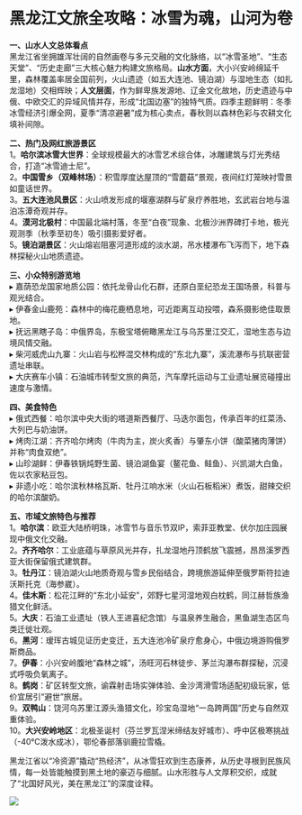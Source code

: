 # 黑龙江文旅全攻略：冰雪为魂，山河为卷  

**一、山水人文总体看点**  
黑龙江省坐拥雄浑壮阔的自然画卷与多元交融的文化脉络，以“冰雪圣地”、“生态天堂”、“历史走廊”三大核心魅力构建文旅格局。**山水方面**，大小兴安岭绵延千里，森林覆盖率居全国前列，火山遗迹（如五大连池、镜泊湖）与湿地生态（如扎龙湿地）交相辉映；**人文层面**，作为鲜卑族发源地、辽金文化故地，历史遗迹与中俄、中欧交汇的异域风情并存，形成“北国边塞”的独特气质。四季主题鲜明：冬季冰雪经济引爆全网，夏季“清凉避暑”成为核心卖点，春秋则以森林色彩与农耕文化填补间隙。  

**二、热门及网红旅游景区**  
1。**哈尔滨冰雪大世界**：全球规模最大的冰雪艺术综合体，冰雕建筑与灯光秀结合，打造“冰雪迪士尼”。  
2。**中国雪乡（双峰林场）**：积雪厚度达屋顶的“雪蘑菇”景观，夜间红灯笼映衬雪景如童话世界。  
3。**五大连池风景区**：火山喷发形成的堰塞湖群与矿泉疗养胜地，玄武岩台地与温泊冻潭奇观并存。  
4。**漠河北极村**：中国最北端村落，冬至“白夜”现象、北极沙洲界碑打卡地，极光观测季（秋季至初冬）吸引摄影爱好者。  
5。**镜泊湖景区**：火山熔岩阻塞河道形成的淡水湖，吊水楼瀑布飞泻而下，地下森林探秘火山地质遗迹。  

**三、小众特别游览地**  
▸ 嘉荫恐龙国家地质公园：依托龙骨山化石群，还原白垩纪恐龙王国场景，科普与观光结合。  
▸ 伊春金山鹿苑：森林中的梅花鹿栖息地，可近距离互动投喂，森系摄影绝佳取景地。  
▸ 抚远黑瞎子岛：中俄界岛，东极宝塔俯瞰黑龙江与乌苏里江交汇，湿地生态与边境风情交融。  
▸ 柴河威虎山九寨：火山岩与松桦混交林构成的“东北九寨”，溪流瀑布与抗联密营遗址串联。  
▸ 大庆赛车小镇：石油城市转型文旅的典范，汽车摩托运动与工业遗址展览碰撞出速度与激情。  

**四、美食特色**  
▸ 俄式西餐：哈尔滨中央大街的塔道斯西餐厅、马迭尔面包，传承百年的红菜汤、大列巴与奶油饼。  
▸ 烤肉江湖：齐齐哈尔烤肉（牛肉为主，炭火炙香）与肇东小饼（酸菜猪肉薄饼）并称“肉食双绝”。  
▸ 山珍湖鲜：伊春铁锅炖野生菌、镜泊湖鱼宴（鳌花鱼、鲑鱼）、兴凯湖大白鱼，佐以农家粘豆包。  
▸ 非遗小吃：哈尔滨秋林格瓦斯、牡丹江响水米（火山石板稻米）煮饭，甜辣交织的哈尔滨酸奶。  

**五、市域文旅特色与推荐**  
1。**哈尔滨**：欧亚大陆桥明珠，冰雪节与音乐节双IP，索菲亚教堂、伏尔加庄园展现中俄文化交融。  
2。**齐齐哈尔**：工业底蕴与草原风光并存，扎龙湿地丹顶鹤放飞震撼，昂昂溪罗西亚大街保留俄式建筑群。  
3。**牡丹江**：镜泊湖火山地质奇观与雪乡民俗结合，跨境旅游延伸至俄罗斯符拉迪沃斯托克（海参崴）。  
4。**佳木斯**：松花江畔的“东北小延安”，郊野七星河湿地观白枕鹤，同江赫哲族渔猎文化鲜活。  
5。**大庆**：石油工业遗址（铁人王进喜纪念馆）与温泉养生融合，黑鱼湖生态区鸟类迁徙壮观。  
6。**黑河**：瑷珲古城见证历史变迁，五大连池冷矿泉疗愈身心，中俄边境游购俄罗斯商品。  
7。**伊春**：小兴安岭腹地“森林之城”，汤旺河石林徒步、茅兰沟瀑布群探秘，沉浸式呼吸负氧离子。  
8。**鹤岗**：矿区转型文旅，谕霖射击场实弹体验、金沙湾滑雪场适配初级玩家，低价宜居引“避世”旅居。  
9。**双鸭山**：饶河乌苏里江源头渔猎文化，珍宝岛湿地“一岛跨两国”历史与自然双重体验。  
10。**大兴安岭地区**：北极圣诞村（芬兰罗瓦涅米缔结友好城市）、呼中区极寒挑战（-40℃泼水成冰），鄂伦春部落驯鹿拉雪橇。  

黑龙江省以“冷资源”撬动“热经济”，从冰雪狂欢到生态康养，从历史寻根到民族风情，每一处皆能触摸到黑土地的豪迈与细腻。山水形胜与人文厚积交织，成就了“北国好风光，美在黑龙江”的深度诠释。  

![](http://www.onegreen.net/maps/Upload_maps/201610/2016102006570448.jpg)  
